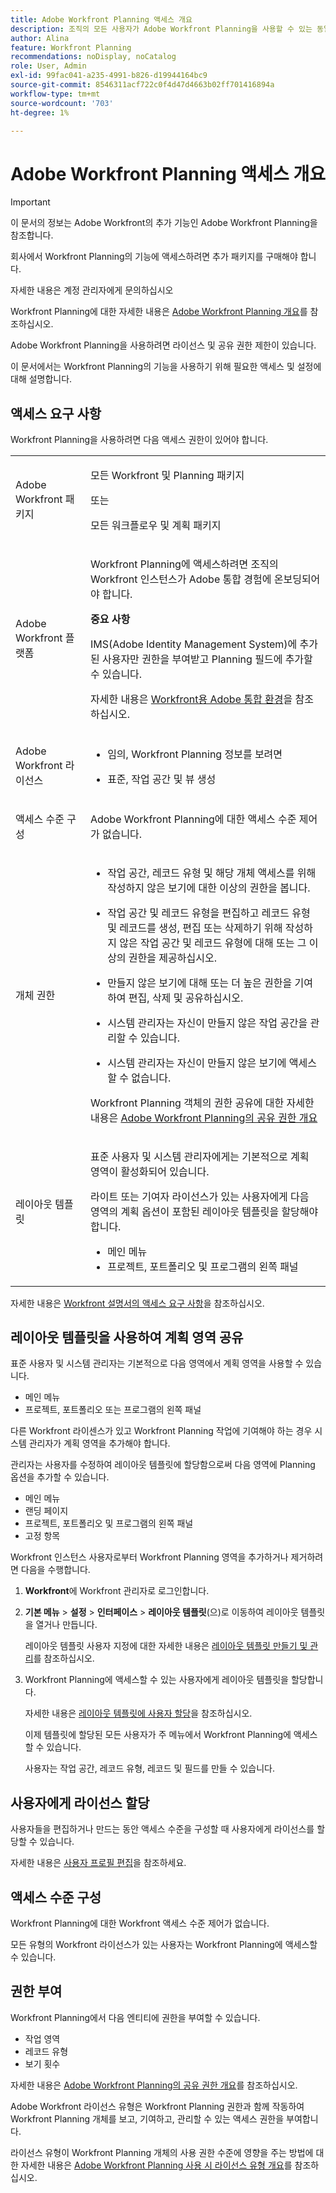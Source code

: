 ```yaml
---
title: Adobe Workfront Planning 액세스 개요
description: 조직의 모든 사용자가 Adobe Workfront Planning을 사용할 수 있는 동일한 액세스 및 권한을 가지고 있는 것은 아닙니다. 이 문서에서는 사용자가 Adobe Workfront Planning의 기능을 사용해야 할 수 있는 액세스 및 권한에 대해 설명합니다.
author: Alina
feature: Workfront Planning
recommendations: noDisplay, noCatalog
role: User, Admin
exl-id: 99fac041-a235-4991-b826-d19944164bc9
source-git-commit: 8546311acf722c0f4d47d4663b02ff701416894a
workflow-type: tm+mt
source-wordcount: '703'
ht-degree: 1%

---
```



# Adobe Workfront Planning 액세스 개요

<!--leave the global record type reference in yellow till Jan 2026-->

<!--do not use the snippet for IMPORTANT , as it links to this article-->

<!--<span class="preview">The highlighted information on this page refers to functionality not yet generally available. It is available only in the Preview environment for all customers. After the monthly releases to Production, the same features are also available in the Production environment for customers who enabled fast releases. </span>   

<span class="preview">For information about fast releases, see [Enable or disable fast releases for your organization](/help/quicksilver/administration-and-setup/set-up-workfront/configure-system-defaults/enable-fast-release-process.md). </span>-->

>[!IMPORTANT]
>
>이 문서의 정보는 Adobe Workfront의 추가 기능인 Adobe Workfront Planning을 참조합니다.
>
>회사에서 Workfront Planning의 기능에 액세스하려면 추가 패키지를 구매해야 합니다.
>
>자세한 내용은 계정 관리자에게 문의하십시오
>
>Workfront Planning에 대한 자세한 내용은 [Adobe Workfront Planning 개요](/help/quicksilver/planning/general/planning-overview.md)를 참조하십시오.

Adobe Workfront Planning을 사용하려면 라이선스 및 공유 권한 제한이 있습니다.

이 문서에서는 Workfront Planning의 기능을 사용하기 위해 필요한 액세스 및 설정에 대해 설명합니다.

## 액세스 요구 사항

<!--do not collapse the access requirements below - this is the main article about Access overview-->

<!--*********ensure that the link ^^^^^^^^below^^^^^^^^ to Workfront Pricing and Packaging now also includes information about Workfront Planning. If not, talk with Lauren S.***************-->

Workfront Planning을 사용하려면 다음 액세스 권한이 있어야 합니다.

<table style="table-layout:auto">
 <col>
 </col>
 <col>
 </col>
 <tbody>
    <tr>
 <tr>
   <td role="rowheader"><p>Adobe Workfront 패키지</p></td>
   <td>
   <p>모든 Workfront 및 Planning 패키지</p>
   <p>또는</p>
   <p>모든 워크플로우 및 계획 패키지</p>
   <!--<p><b>NOTE</b></p>
<p><span class="preview">For access to global record types:</span></p>
<ul><li><p><span class="preview">Any Workfront package and a Planning Plus package</span></p></li>
<p>Or</p>
<li><p><span class="preview">Workflow and Planning Prime and Ultimate packages</span></p></li></ul>--> </td>
<tr>
   <td role="rowheader"><p>Adobe Workfront 플랫폼</p></td>
   <td>
   <p>Workfront Planning에 액세스하려면 조직의 Workfront 인스턴스가 Adobe 통합 경험에 온보딩되어야 합니다.</p>
   <p><b>중요 사항</b></p>
   <p>IMS(Adobe Identity Management System)에 추가된 사용자만 권한을 부여받고 Planning 필드에 추가할 수 있습니다.</p>
   <p>자세한 내용은 <a href="/help/quicksilver/workfront-basics/navigate-workfront/workfront-navigation/adobe-unified-experience.md">Workfront용 Adobe 통합 환경</a>을 참조하십시오. </p>
   </td>
  </tr>
  </tr>
  <tr>
   <td role="rowheader"><p>Adobe Workfront 라이선스</p></td>
   <td>
   <ul><li><p>임의, Workfront Planning 정보를 보려면</p></li>
   <li><p>표준, 작업 공간 및 뷰 생성</p></li></ul>
    </td>
  </tr>
  <tr>
   <td role="rowheader"><p>액세스 수준 구성</p></td>
   <td> <p>Adobe Workfront Planning에 대한 액세스 수준 제어가 없습니다.</p>  
</td>
  </tr>
<tr>
   <td role="rowheader"><p>개체 권한</p></td>
   <td>
   <ul>
   <li><p>작업 공간, 레코드 유형 및 해당 개체 액세스를 위해 작성하지 않은 보기에 대한 이상의 권한을 봅니다.</p></li>
   <li><p>작업 공간 및 레코드 유형을 편집하고 레코드 유형 및 레코드를 생성, 편집 또는 삭제하기 위해 작성하지 않은 작업 공간 및 레코드 유형에 대해 또는 그 이상의 권한을 제공하십시오.</p></li>
   <li><p>만들지 않은 보기에 대해 또는 더 높은 권한을 기여하여 편집, 삭제 및 공유하십시오.</p>
   </li>
    <li><p>시스템 관리자는 자신이 만들지 않은 작업 공간을 관리할 수 있습니다. </p></li>
    <li><p>시스템 관리자는 자신이 만들지 않은 보기에 액세스할 수 없습니다. </p></li></ul>
   <p>Workfront Planning 객체의 권한 공유에 대한 자세한 내용은  
   <a href="/help/quicksilver/planning/access/sharing-permissions-overview.md">Adobe Workfront Planning의 공유 권한 개요</a> 
  </td>
  </tr>
<tr>
   <td role="rowheader"><p>레이아웃 템플릿</p></td>
   <td> 
<p>표준 사용자 및 시스템 관리자에게는 기본적으로 계획 영역이 활성화되어 있습니다.</p>
<p> 라이트 또는 기여자 라이선스가 있는 사용자에게 다음 영역의 계획 옵션이 포함된 레이아웃 템플릿을 할당해야 합니다.</p>
   <ul><li>메인 메뉴</li>
   <li>프로젝트, 포트폴리오 및 프로그램의 왼쪽 패널</li>
   </ul>   
</td>
  </tr>
 </tbody>
</table>

자세한 내용은 [Workfront 설명서의 액세스 요구 사항](/help/quicksilver/administration-and-setup/add-users/access-levels-and-object-permissions/access-level-requirements-in-documentation.md)을 참조하십시오.


## 레이아웃 템플릿을 사용하여 계획 영역 공유

<!--First, contact your account manager to obtain access to the current Workfront Planning program.-->

표준 사용자 및 시스템 관리자는 기본적으로 다음 영역에서 계획 영역을 사용할 수 있습니다.

* 메인 메뉴
* 프로젝트, 포트폴리오 또는 프로그램의 왼쪽 패널

다른 Workfront 라이센스가 있고 Workfront Planning 작업에 기여해야 하는 경우 시스템 관리자가 계획 영역을 추가해야 합니다.

관리자는 사용자를 수정하여 레이아웃 템플릿에 할당함으로써 다음 영역에 Planning 옵션을 추가할 수 있습니다.

* 메인 메뉴
* 랜딩 페이지
* 프로젝트, 포트폴리오 및 프로그램의 왼쪽 패널
* 고정 항목

Workfront 인스턴스 사용자로부터 Workfront Planning 영역을 추가하거나 제거하려면 다음을 수행합니다.

1. **Workfront**&#x200B;에 Workfront 관리자로 로그인합니다.

1. **기본 메뉴** > **설정** > **인터페이스** > **레이아웃 템플릿**(으)로 이동하여 레이아웃 템플릿을 열거나 만듭니다.

   레이아웃 템플릿 사용자 지정에 대한 자세한 내용은 [레이아웃 템플릿 만들기 및 관리](/help/quicksilver/administration-and-setup/customize-workfront/use-layout-templates/create-and-manage-layout-templates.md)를 참조하십시오.

1. Workfront Planning에 액세스할 수 있는 사용자에게 레이아웃 템플릿을 할당합니다.

   자세한 내용은 [레이아웃 템플릿에 사용자 할당](/help/quicksilver/administration-and-setup/customize-workfront/use-layout-templates/assign-users-to-layout-template.md)을 참조하십시오.

   이제 템플릿에 할당된 모든 사용자가 주 메뉴에서 Workfront Planning에 액세스할 수 있습니다.

   사용자는 작업 공간, 레코드 유형, 레코드 및 필드를 만들 수 있습니다.

## 사용자에게 라이선스 할당

사용자들을 편집하거나 만드는 동안 액세스 수준을 구성할 때 사용자에게 라이선스를 할당할 수 있습니다.

자세한 내용은 [사용자 프로필 편집](/help/quicksilver/administration-and-setup/add-users/create-and-manage-users/edit-a-users-profile.md)을 참조하세요.

## 액세스 수준 구성

Workfront Planning에 대한 Workfront 액세스 수준 제어가 없습니다.

모든 유형의 Workfront 라이선스가 있는 사용자는 Workfront Planning에 액세스할 수 있습니다.

<!--For information about granting access in Workfront, see [Create and modify custom access levels](/help/quicksilver/administration-and-setup/add-users/configure-and-grant-access/create-modify-access-levels.md). -->

## 권한 부여

Workfront Planning에서 다음 엔티티에 권한을 부여할 수 있습니다.

* 작업 영역
* 레코드 유형
* 보기 횟수

자세한 내용은 [Adobe Workfront Planning의 공유 권한 개요](/help/quicksilver/planning/access/sharing-permissions-overview.md)를 참조하십시오.

Adobe Workfront 라이선스 유형은 Workfront Planning 권한과 함께 작동하여 Workfront Planning 개체를 보고, 기여하고, 관리할 수 있는 액세스 권한을 부여합니다.

라이선스 유형이 Workfront Planning 개체의 사용 권한 수준에 영향을 주는 방법에 대한 자세한 내용은 [Adobe Workfront Planning 사용 시 라이선스 유형 개요](/help/quicksilver/planning/access/license-type-overview.md)를 참조하십시오.


